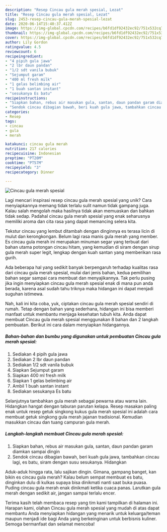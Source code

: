 ```yaml
---
description: "Resep Cincau gula merah spesial, Lezat"
title: "Resep Cincau gula merah spesial, Lezat"
slug: 2453-resep-cincau-gula-merah-spesial-lezat
date: 2020-06-14T15:40:37.412Z
image: https://img-global.cpcdn.com/recipes/b6fd1df92432ec92/751x532cq70/cincau-gula-merah-spesial-foto-resep-utama.jpg
thumbnail: https://img-global.cpcdn.com/recipes/b6fd1df92432ec92/751x532cq70/cincau-gula-merah-spesial-foto-resep-utama.jpg
cover: https://img-global.cpcdn.com/recipes/b6fd1df92432ec92/751x532cq70/cincau-gula-merah-spesial-foto-resep-utama.jpg
author: Lily Gordon
ratingvalue: 4.5
reviewcount: 6
recipeingredient:
- "4 pipih gula jawa"
- "2 lbr daun pandan"
- "1/2 sdt vanila bubuk"
- "Sejumput garam"
- "400 ml fresh milk"
- "1 gelas belimbing air"
- "1 buah santan instant"
- "sesukanya Es batu"
recipeinstructions:
- "Siapkan bahan, rebus air masukan gula, santan, daun pandan garam diamkan sampai dingin"
- "Sendok cincau dibagian bawah, beri kuah gula jawa, tambahkan cincau lagi, es batu, siram dengan susu sesukanya. Hidangkan"
categories:
- Resep
tags:
- cincau
- gula
- merah

katakunci: cincau gula merah 
nutrition: 217 calories
recipecuisine: Indonesian
preptime: "PT20M"
cooktime: "PT57M"
recipeyield: "3"
recipecategory: Dinner

---
```



![Cincau gula merah spesial](https://img-global.cpcdn.com/recipes/b6fd1df92432ec92/751x532cq70/cincau-gula-merah-spesial-foto-resep-utama.jpg)

Lagi mencari inspirasi resep cincau gula merah spesial yang unik? Cara menyiapkannya memang tidak terlalu sulit namun tidak gampang juga. Kalau salah mengolah maka hasilnya tidak akan memuaskan dan bahkan tidak sedap. Padahal cincau gula merah spesial yang enak seharusnya memiliki aroma dan cita rasa yang dapat memancing selera kita.

Tekstur cincau yang lembut ditambah dengan dinginnya es terasa licin di mulut dan kerongkongan. Belum lagi rasa manis gula merah yang member. Es cincau gula merah ini merupakan minuman segar yang terbuat dari bahan utama potongan cincau hitam, yang kemudian di siram dengan sirup gula merah super legit, lengkap dengan kuah santan yang memberikan rasa gurih.

Ada beberapa hal yang sedikit banyak berpengaruh terhadap kualitas rasa dari cincau gula merah spesial, mulai dari jenis bahan, kedua pemilihan bahan segar sampai cara membuat dan menyajikannya. Tak perlu pusing jika ingin menyiapkan cincau gula merah spesial enak di mana pun anda berada, karena asal sudah tahu triknya maka hidangan ini dapat menjadi suguhan istimewa.


Nah, kali ini kita coba, yuk, ciptakan cincau gula merah spesial sendiri di rumah. Tetap dengan bahan yang sederhana, hidangan ini bisa memberi manfaat untuk membantu menjaga kesehatan tubuh kita. Anda dapat membuat Cincau gula merah spesial menggunakan 8 bahan dan 2 langkah pembuatan. Berikut ini cara dalam menyiapkan hidangannya.

<!--inarticleads1-->

##### Bahan-bahan dan bumbu yang digunakan untuk pembuatan Cincau gula merah spesial:

1. Sediakan 4 pipih gula jawa
1. Sediakan 2 lbr daun pandan
1. Sediakan 1/2 sdt vanila bubuk
1. Siapkan Sejumput garam
1. Siapkan 400 ml fresh milk
1. Siapkan 1 gelas belimbing air
1. Ambil 1 buah santan instant
1. Sediakan sesukanya Es batu


Selanjutnya tambahkan gula merah sebagai pewarna atau warna lain. Hidangkan hangat dengan taburan parutan kelapa. Resep masakan paling enak untuk resep getuk singkong kukus gula merah spesial ini adalah cara membuat getuk singkong gula merah jajanan tradisional. Kemudian masukkan cincau dan tuang campuran gula merah. 

<!--inarticleads2-->

##### Langkah-langkah membuat Cincau gula merah spesial:

1. Siapkan bahan, rebus air masukan gula, santan, daun pandan garam diamkan sampai dingin
1. Sendok cincau dibagian bawah, beri kuah gula jawa, tambahkan cincau lagi, es batu, siram dengan susu sesukanya. Hidangkan


Aduk-aduk hingga rata, lalu sajikan dingin. Gimana, gampang banget, kan bikin es cincau gula merah? Kalau belum sempat membuat es batu, dinginkan dulu di kulkas supaya bisa dinikmati nanti saat buka puasa. Puding cincau gula merah enak dinikmati ketika cuaca panas. Larutkan gula merah dengan sedikit air, jangan sampai terlalu encer. 

Terima kasih telah membaca resep yang tim kami tampilkan di halaman ini. Harapan kami, olahan Cincau gula merah spesial yang mudah di atas dapat membantu Anda menyiapkan hidangan yang menarik untuk keluarga/teman maupun menjadi ide bagi Anda yang berkeinginan untuk berbisnis kuliner. Semoga bermanfaat dan selamat mencoba!
